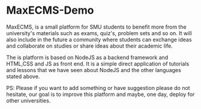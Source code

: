# MaxECMS-Demo
MaxECMS, is a small platform for SMU students to benefit more from the university's materials such as exams, quiz's, problem sets
and so on. It will also include in the future a community where students can exchange ideas and collaborate on studies or share ideas
about their academic life.

The is platform is based on NodeJS as a backend framework and HTML,CSS and JS as front end.
It is a simple direct application of tutorials and lessons that we have seen about NodeJS and the other languages stated above.

PS: Please if you want to add something or have suggestion please do not hesitate, our goal is to improve this platform and maybe,
one day, deploy for other universities.
